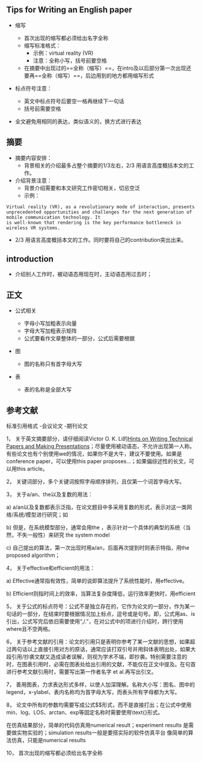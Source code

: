 ## Tips for Writing an English paper

- 缩写
    - 首次出现的缩写都必须给出名字全称
    - 缩写标准格式：
      - 示例：virtual reality (VR)
      - 注意：全称小写，括号前要空格
    - 在摘要中出现过的==全称（缩写）==，在intro及以后部分第一次出现还要再==全称（缩写）==，后边用到的地方都用缩写形式
- 标点符号注意：
  - 英文中标点符号后要空一格再继续下一句话
  - 括号前需要空格
  
- 全文避免用相同的表达，类似语义的，换方式进行表达


## 摘要
- 摘要内容安排：
  - 背景相关的介绍最多占整个摘要的1/3左右，2/3 用语言高度概括本文的工作。
- 介绍背景注意：
  - 背景介绍需要和本文研究工作密切相关，切忌空泛
  - 示例：
```
Virtual reality (VR), as a revolutionary mode of interaction, presents unprecedented opportunities and challenges for the next generation of mobile communication technology. It
is well-known that rendering is the key performance bottleneck in wireless VR systems.
```


- 2/3 用语言高度概括本文的工作。同时要将自己的contribution突出出来。


## introduction
- 介绍别人工作时，被动语态用现在时，主动语态用过去时；


## 正文
- 公式相关
  - 字母小写加粗表示向量
  - 字母大写加粗表示矩阵
  - 公式要看作文章整体的一部分，公式后需要根据

- 图
  - 图的名称只有首字母大写
- 表
  - 表的名称是全部大写
## 参考文献
标准引用格式
-会议论文
-期刊论文


1，	关于英文摘要部分，请仔细阅读Victor O. K. Li的[Hints on Writing Technical Papers and Making Presentations](https://ieeexplore.ieee.org/document/762947)；尽量使用被动语态，不允许出现第一人称。有些论文也有个别使用we的情况，如果你不是大牛，建议不要使用。如果是conference paper，可以使用this paper proposes…；如果偏综述性的长文，可以用this article。

2，	关键词部分，多个关键词按照字母顺序排列，且仅第一个词首字母大写。

3，	关于a/an、the以及复数的用法：

a)	a/an以及复数都表示泛指，在论文题目中多采用复数的形式，表示对这一类网络/系统/模型进行研究；如

b)	但是，在系统模型部分，通常会用the ，表示针对一个具体的典型的系统（当然，不失一般性）来研究 the system model

c)	自己提出的算法，第一次出现时用a/an，后面再次提到时则表示特指，用the proposed algorithm；

4，	关于effective和efficient的用法：

a)	Effective通常指有效性，简单的说即算法提升了系统性能时，用effective。

b)	Efficient则指时间上的效率，当算法复杂度降低，运行效率更快时，用efficient

5，	关于公式的标点符号：公式不是独立存在的，它作为论文的一部分，作为某一句话的一部分，在结束时要根据情况加上标点，逗号或是句号。即，公式用as、is引出，公式写完后依旧需要使用“,/.”，在对公式中的项进行介绍时，跨行使用where且不空两格。

6，	关于参考文献的引用：论文的引用只是表明你参考了某一文献的思想，如果超过两句话以上直接引用对方的原话，通常应该打双引号并用斜体表明出处，如果大段引用/抄袭文献又造成读者误解，则视为学术不端，即抄袭。特别需要注意的时，在图表引用时，必需在图表处给出引用的文献，不能仅在正文中提及。在句首进行参考文献引用时，需要写出第一作者名字 et al.再写出引文。

7，	善用图表，力求表达形式多样，以使人加深理解。名称大小写：图名、图中的legend，x-ylabel、表内名称均为首字母大写，而表头所有字母都为大写。

8，	论文中所有的参数均需要写成公式$$形式，而不是直接打出；在公式中使用min、log、LOS、arctan、exp等固定名称时需要使用\text{}形式。

在仿真结果部分，简单的代码仿真用numerical result；experiment results 是需要做实物实验的；simulation results一般是要搭实际的软件仿真平台
像简单的算法仿真，只能是numerical results



10，	首次出现的缩写都必须给出名字全称

